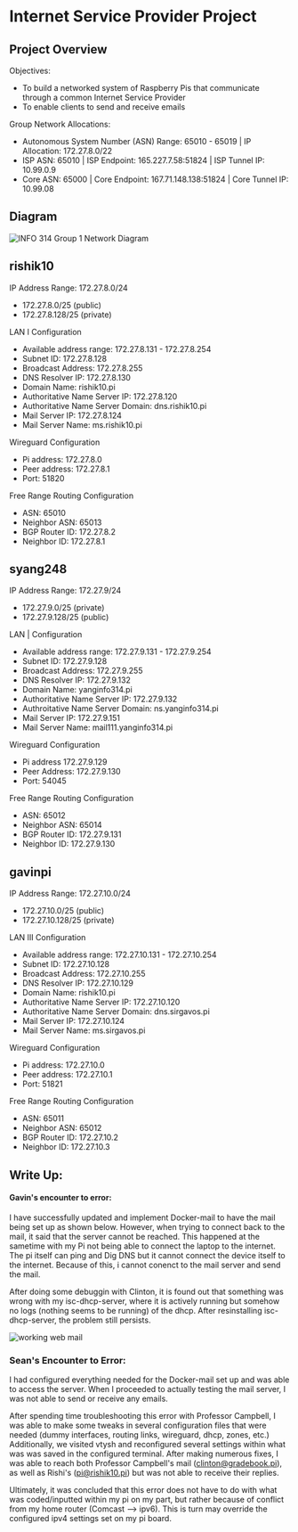 # Internet Service Provider Project

## Project Overview
Objectives:
- To build a networked system of Raspberry Pis that communicate through a common Internet Service Provider 
- To enable clients to send and receive emails

Group Network Allocations:
- Autonomous System Number (ASN) Range: 65010 - 65019 | IP Allocation: 172.27.8.0/22
- ISP ASN: 65010 | ISP Endpoint: 165.227.7.58:51824 | ISP Tunnel IP: 10.99.0.9
- Core ASN: 65000 | Core Endpoint: 167.71.148.138:51824 | Core Tunnel IP: 10.99.08

## Diagram

![INFO 314 Group 1 Network Diagram](https://github.com/i314-campbell-sp20/group-networking-project-group-1/blob/master/resources/INFO%20314%20Group%201%20Network%20Diagram.png)


## rishik10

IP Address Range: 172.27.8.0/24
- 172.27.8.0/25 (public)
- 172.27.8.128/25 (private)

LAN I Configuration
- Available address range: 172.27.8.131 - 172.27.8.254
- Subnet ID: 172.27.8.128
- Broadcast Address: 172.27.8.255
- DNS Resolver IP: 172.27.8.130
- Domain Name: rishik10.pi
- Authoritative Name Server IP: 172.27.8.120
- Authoritative Name Server Domain: dns.rishik10.pi
- Mail Server IP: 172.27.8.124
- Mail Server Name: ms.rishik10.pi

Wireguard Configuration
- Pi address: 172.27.8.0
- Peer address: 172.27.8.1
- Port: 51820

Free Range Routing Configuration
- ASN: 65010
- Neighbor ASN: 65013
- BGP Router ID: 172.27.8.2
- Neighbor ID: 172.27.8.1

## syang248

IP Address Range: 172.27.9/24
- 172.27.9.0/25 (private)
- 172.27.9.128/25 (public)

LAN | Configuration
- Available address range: 172.27.9.131 - 172.27.9.254
- Subnet ID: 172.27.9.128
- Broadcast Address: 172.27.9.255
- DNS Resolver IP: 172.27.9.132
- Domain Name: yanginfo314.pi
- Authoritative Name Server IP: 172.27.9.132
- Authroitative Name Server Domain: ns.yanginfo314.pi
- Mail Server IP: 172.27.9.151
- Mail Server Name: mail111.yanginfo314.pi

Wireguard Configuration
- Pi address 172.27.9.129
- Peer Address: 172.27.9.130
- Port: 54045

Free Range Routing Configuration
- ASN: 65012
- Neighbor ASN: 65014
- BGP Router ID: 172.27.9.131
- Neighbor ID: 172.27.9.130


## gavinpi
IP Address Range: 172.27.10.0/24
- 172.27.10.0/25 (public)
- 172.27.10.128/25 (private)

LAN III Configuration
- Available address range: 172.27.10.131 - 172.27.10.254
- Subnet ID: 172.27.10.128
- Broadcast Address: 172.27.10.255
- DNS Resolver IP: 172.27.10.129
- Domain Name: rishik10.pi
- Authoritative Name Server IP: 172.27.10.120
- Authoritative Name Server Domain: dns.sirgavos.pi
- Mail Server IP: 172.27.10.124
- Mail Server Name: ms.sirgavos.pi

Wireguard Configuration
- Pi address: 172.27.10.0
- Peer address: 172.27.10.1
- Port: 51821

Free Range Routing Configuration
- ASN: 65011
- Neighbor ASN: 65012
- BGP Router ID: 172.27.10.2
- Neighbor ID: 172.27.10.3


## Write Up:
#### Gavin's encounter to error:
I have successfully updated and implement Docker-mail to have the mail being set up as shown below. However, when trying to connect back to the mail, it said that the server cannot be reached. This happened at the sametime with my Pi not being able to connect the laptop to the internet. The pi itself can ping and Dig DNS but it cannot connect the device itself to the internet. Because of this, i cannot conenct to the mail server and send the mail.

After doing some debuggin with Clinton, it is found out that something was wrong with my isc-dhcp-server, where it is actively running but somehow no logs (nothing seems to be running) of the dhcp. After resinstalling isc-dhcp-server, the problem still persists.

![working web mail](https://github.com/i314-campbell-sp20/group-networking-project-group-1/blob/master/resources/sirgavos.png)

### Sean's Encounter to Error:
I had configured everything needed for the Docker-mail set up and was able to access the server. When I proceeded to actually testing the mail server, I was not able to send or receive any emails. 

After spending time troubleshooting this error with Professor Campbell, I was able to make some tweaks in several configuration files that were needed (dummy interfaces, routing links, wireguard, dhcp, zones, etc.) Additionally, we visited vtysh and reconfigured several settings within what was was saved in the configured terminal. After making numerous fixes, I was able to reach both Professor Campbell's mail (clinton@gradebook.pi), as well as Rishi's (pi@rishik10.pi) but was not able to receive their replies. 

Ultimately, it was concluded that this error does not have to do with what was coded/inputted within my pi on my part, but rather because of conflict from my home router (Comcast --> ipv6). This is turn may override the configured ipv4 settings set on my pi board. 

